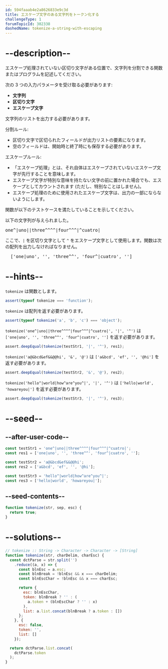 ```yaml
---
id: 594faaab4e2a8626833e9c3d
title: エスケープ文字のある文字列をトークン化する
challengeType: 1
forumTopicId: 302338
dashedName: tokenize-a-string-with-escaping
---
```


# --description--

エスケープ処理されていない区切り文字がある位置で、文字列を分割できる関数またはプログラムを記述してください。

次の 3 つの入力パラメータを受け取る必要があります:

<ul>
  <li><strong>文字列</strong></li>
  <li><strong>区切り文字</strong></li>
  <li><strong>エスケープ文字</strong></li>
</ul>

文字列のリストを出力する必要があります。

分割ルール:

<ul>
  <li>区切り文字で区切られたフィールドが出力リストの要素になります。</li>
  <li>空のフィールドは、開始時と終了時にも保存する必要があります。</li>
</ul>

エスケープルール:

<ul>
  <li>「エスケープ処理」とは、それ自体はエスケープされていないエスケープ文字が先行することを意味します。</li>
  <li>エスケープ文字が特別な意味を持たない文字の前に置かれた場合でも、エスケープとしてカウントされます (ただし、特別なことはしません)。</li>
  <li>エスケープ処理のために使用されたエスケープ文字は、出力の一部にならないようにします。</li>
</ul>

関数が以下のテストケースを満たしていることを示してください。

以下の文字列が与えられました。

<pre>one^|uno||three^^^^|four^^^|^cuatro|</pre>

ここで、`|` を区切り文字として `^` をエスケープ文字として使用します。関数は次の配列を出力しなければなりません。

<pre>  ['one|uno', '', 'three^^', 'four^|cuatro', '']
</pre>

# --hints--

`tokenize` は関数とします。

```js
assert(typeof tokenize === 'function');
```

`tokenize` は配列を返す必要があります。

```js
assert(typeof tokenize('a', 'b', 'c') === 'object');
```

`tokenize('one^|uno||three^^^^|four^^^|^cuatro|', '|', '^')` は `['one|uno', '', 'three^^', 'four^|cuatro', '']` を返す必要があります。

```js
assert.deepEqual(tokenize(testStr1, '|', '^'), res1);
```

`tokenize('a@&bcd&ef&&@@hi', '&', '@')` は `['a&bcd', 'ef', '', '@hi']` を返す必要があります。

```js
assert.deepEqual(tokenize(testStr2, '&', '@'), res2);
```

`tokenize('hello^|world|how^are^you^|', '|', '^')` は `['hello|world', 'howareyou|']` を返す必要があります。

```js
assert.deepEqual(tokenize(testStr3, '|', '^'), res3);
```

# --seed--

## --after-user-code--

```js
const testStr1 = 'one^|uno||three^^^^|four^^^|^cuatro|';
const res1 = ['one|uno', '', 'three^^', 'four^|cuatro', ''];

const testStr2 = 'a@&bcd&ef&&@@hi';
const res2 = ['a&bcd', 'ef', '', '@hi'];

const testStr3 = 'hello^|world|how^are^you^|';
const res3 = ['hello|world', 'howareyou|']; 
```

## --seed-contents--

```js
function tokenize(str, sep, esc) {
  return true;
}
```

# --solutions--

```js
// tokenize :: String -> Character -> Character -> [String]
function tokenize(str, charDelim, charEsc) {
  const dctParse = str.split('')
    .reduce((a, x) => {
      const blnEsc = a.esc;
      const blnBreak = !blnEsc && x === charDelim;
      const blnEscChar = !blnEsc && x === charEsc;

      return {
        esc: blnEscChar,
        token: blnBreak ? '' : (
          a.token + (blnEscChar ? '' : x)
        ),
        list: a.list.concat(blnBreak ? a.token : [])
      };
    }, {
      esc: false,
      token: '',
      list: []
    });

  return dctParse.list.concat(
    dctParse.token
  );
}
```
